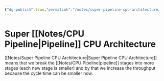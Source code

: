 ```yaml
---
{"dg-publish":true,"permalink":"/notes/super-pipeline-cpu-architecture/"}
---
```




# Super [[Notes/CPU Pipeline\|Pipeline]] CPU Architecture
[[Notes/Super Pipeline CPU Architecture\|Super Pipeline CPU Architecture]] means that we break the [[Notes/CPU Pipeline\|pipeline]] stages into more stages (each new stage is smaller) and by that we increase the throughput because the cycle time can be smaller now.
